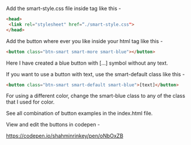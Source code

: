 Add the smart-style.css file inside <head> tag like this -

```html
<head>
 <link rel="stylesheet" href=“./smart-style.css">
</head>
```
Add the button where ever you like inside your html <body> tag like this -

```html
<button class="btn-smart smart-more smart-blue"></button> 
```
Here I have created a blue button with [...] symbol without any text. 


If you want to use a button with text, use the smart-default class like this -
```html
<button class="btn-smart smart-default smart-blue">[text]</button>
```

For using a different color, change the smart-blue class to any of the class that I used for color.

See all combination of button examples in the index.html file.

View and edit the buttons in codepen -

https://codepen.io/shahminrinkey/pen/oNbOxZB
